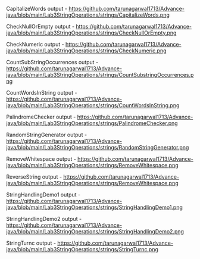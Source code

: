 CapitalizeWords output - https://github.com/tarunagarwal1713/Advance-java/blob/main/Lab3StringOperations/strings/CapitalizeWords.png

CheckNullOrEmpty output - https://github.com/tarunagarwal1713/Advance-java/blob/main/Lab3StringOperations/strings/CheckNullOrEmpty.png

CheckNumeric output - https://github.com/tarunagarwal1713/Advance-java/blob/main/Lab3StringOperations/strings/CheckNumeric.png

CountSubStringOccurrences output - https://github.com/tarunagarwal1713/Advance-java/blob/main/Lab3StringOperations/strings/CountSubstringOccurrences.png

CountWordsInString output - https://github.com/tarunagarwal1713/Advance-java/blob/main/Lab3StringOperations/strings/CountWordsInString.png

PalindromeChecker output - https://github.com/tarunagarwal1713/Advance-java/blob/main/Lab3StringOperations/strings/PalindromeChecker.png

RandomStringGenerator output - https://github.com/tarunagarwal1713/Advance-java/blob/main/Lab3StringOperations/strings/RandomStringGenerator.png

RemoveWhitespace output - https://github.com/tarunagarwal1713/Advance-java/blob/main/Lab3StringOperations/strings/RemoveWhitespace.png

ReverseString output - https://github.com/tarunagarwal1713/Advance-java/blob/main/Lab3StringOperations/strings/RemoveWhitespace.png

StringHandlingDemo1 output - https://github.com/tarunagarwal1713/Advance-java/blob/main/Lab3StringOperations/strings/StringHandlingDemo1.png

StringHandlingDemo2 output - https://github.com/tarunagarwal1713/Advance-java/blob/main/Lab3StringOperations/strings/StringHandlingDemo2.png

StringTurnc output - https://github.com/tarunagarwal1713/Advance-java/blob/main/Lab3StringOperations/strings/StringTurnc.png

